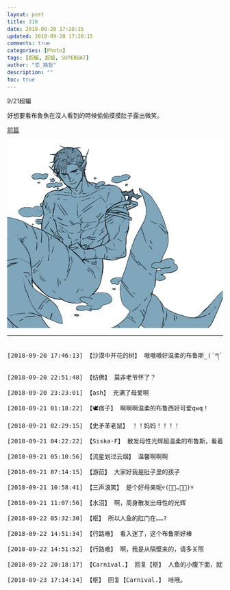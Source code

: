 ```yaml
---
layout: post
title: 318
date: 2018-09-20 17:28:15
updated: 2018-09-20 17:28:15
comments: true
categories: [Photo]
tags: [超蝙, 超蝠, SUPERBAT]
author: "恋_独哲"
description: ""
toc: true
---
```


<p>9/21超蝙</p> 
<p>好想要看布魯魚在沒人看到的時候偷偷摸摸肚子露出微笑。<br /></p> 
<p><a target="_blank" href="http://lianduzhe.lofter.com/post/1d458e50_12a7c4104"  >前篇</a></p>

![](https://raw.githubusercontent.com/alicewish/maple50821/master/img_YW5MWVN1NEpoZFZGbE84MVRDelZJdVZLbEliZHMzaXdOb3FwcHZWcFJrY09VeGRhTDV4MHZnPT0.jpg)

---

<pre>

[2018-09-20 17:46:13] 【沙漠中开花的树】 嗷嗷嗷好温柔的布鲁斯_(´ཀ`」 ∠)_  

[2018-09-20 22:51:48] 【纺佛】 莫非老爷怀了？

[2018-09-20 23:23:01] 【ash】 充满了母爱啊

[2018-09-21 01:18:22] 【🕊痞子】 啊啊啊温柔的布鲁西好可爱qwq！

[2018-09-21 02:29:15] 【史矛革老鼠】 ！！妈妈！！！！

[2018-09-21 04:22:22] 【Siska-F】 散发母性光辉超温柔的布鲁斯，看着就能感受到幸福ヾ ^_^♪

[2018-09-21 05:10:56] 【流星划过云烟】 温馨啊啊啊

[2018-09-21 07:14:15] 【游菈】 大家好我是肚子里的孩子

[2018-09-21 10:58:41] 【三声浪笑】 是个好母亲呢୧(﹒︠ᴗ﹒︡)୨

[2018-09-21 11:07:56] 【水沼】 啊，周身散发出母性的光辉

[2018-09-22 05:32:30] 【枢】 所以人鱼的肛门在……?

[2018-09-22 14:51:34] 【行路难】 看入迷了，这个布鲁斯好棒

[2018-09-22 14:51:52] 【行路难】 啊，我是从隔壁来的，请多关照

[2018-09-22 20:18:17] 【Carnival.】 回复【枢】 人鱼的小腹下面，就那个位置有一条被鳞片挡住的，口

[2018-09-23 17:14:14] 【枢】 回复【Carnival.】 哇哦。

</pre>